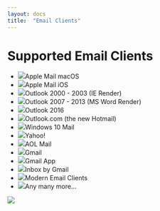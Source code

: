 ```yaml
---
layout: docs
title:  "Email Clients"
---
```

<h1 class="mt-0">Supported Email Clients</h1>

<ul class="supported-client-list">
  <li><img src="/img/icons/check-green.svg" />Apple Mail macOS</li>
  <li><img src="/img/icons/check-green.svg" />Apple Mail iOS</li>
  <li><img src="/img/icons/check-green.svg" />Outlook 2000 - 2003 (IE Render)</li>
  <li><img src="/img/icons/check-green.svg" />Outlook 2007 - 2013 (MS Word Render)</li>
  <li><img src="/img/icons/check-green.svg" />Outlook 2016</li>
  <li><img src="/img/icons/check-green.svg" />Outlook.com (the new Hotmail)</li>
  <li><img src="/img/icons/check-green.svg" />Windows 10 Mail</li>
  <li><img src="/img/icons/check-green.svg" />Yahoo!</li>
  <li><img src="/img/icons/check-green.svg" />AOL Mail</li>
  <li><img src="/img/icons/check-green.svg" />Gmail</li>
  <li><img src="/img/icons/check-green.svg" />Gmail App</li>
  <li><img src="/img/icons/check-green.svg" />Inbox by Gmail</li>
  <li><img src="/img/icons/check-green.svg" />Modern Email Clients</li>
  <li><img src="/img/icons/check-green.svg" />Any many more...</li>
</ul>

<img src="/img/gifs/aol.gif" class="w-75 mx-auto d-block" />
